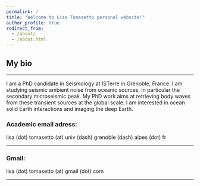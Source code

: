 ```yaml
---
permalink: /
title: "Welcome to Lisa Tomasetto personal website!"
author_profile: true
redirect_from: 
  - /about/
  - /about.html
---
```


## My bio
------

I am a PhD candidate in Seismology at ISTerre in Grenoble, France. I am studying seismic ambient noise from oceanic sources, in particular the secondary microseismic peak. My PhD work aims at retrieving body waves from these transient sources at the global scale. 
I am interested in ocean solid Earth interactions and imaging the deep Earth.


### Academic email adress:

lisa (dot) tomasetto (at) univ (dash) grenoble (dash) alpes (dot) fr

------

### Gmail:

lisa (dot) tomasetto (at) gmail (dot) com

------